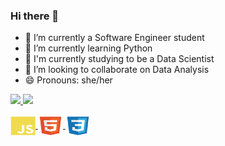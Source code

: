 ### Hi there 👋


- 🔭 I’m currently a Software Engineer student
- 🌱 I’m currently learning Python
- 🎲 I'm currently studying to be a Data Scientist
- 👯 I’m looking to collaborate on Data Analysis
- 😄 Pronouns: she/her
  

<div>
  <a href="https://github.com/larissa-rabelo">
  <img height="180em" src="https://github-readme-stats.vercel.app/api?username=larissa-rabelo&show_icons=true&theme=buefy&include_all_commits=true&count_private=true"/>
  <img height="180em" src="https://github-readme-stats.vercel.app/api/top-langs/?username=larissa-rabelo&layout=compact&langs_count=16&theme=buefy"/>
</div>
  
  <div style="display: inline_block"><br>
  <img align="center" alt="lari-Js" height="30" width="40" src="https://raw.githubusercontent.com/devicons/devicon/master/icons/javascript/javascript-plain.svg">
  <img align="center" alt="lari-HTML" height="30" width="40" src="https://raw.githubusercontent.com/devicons/devicon/master/icons/html5/html5-original.svg">
  <img align="center" alt="lari-CSS" height="30" width="40" src="https://raw.githubusercontent.com/devicons/devicon/master/icons/css3/css3-original.svg">

</div>
  

    
  
